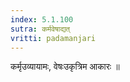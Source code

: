 ```yaml
---
index: 5.1.100
sutra: कर्मवेषाद्यत्
vritti: padamanjari
---
```


 कर्मृउव्यायामः, वेषःउकृत्रिम आकारः ॥